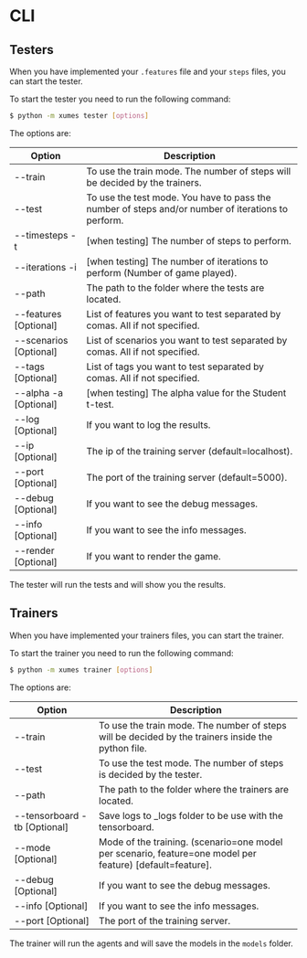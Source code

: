CLI
===

## Testers

When you have implemented your `.features` file and your `steps` files, you can start the tester.

To start the tester you need to run the following command:

```bash
$ python -m xumes tester [options]
```

The options are:

| Option                 | Description                                                                                        |
|------------------------|----------------------------------------------------------------------------------------------------|
| --train                | To use the train mode. The number of steps will be decided by the trainers.                        |
| --test                 | To use the test mode. You have to pass the number of steps and/or number of iterations to perform. |
| --timesteps -t         | [when testing] The number of steps to perform.                                                     |
| --iterations -i        | [when testing] The number of iterations to perform (Number of game played).                        |
| --path                 | The path to the folder where the tests are located.                                                |
| --features  [Optional] | List of features you want to test separated by comas. All if not specified.                        |
| --scenarios [Optional] | List of scenarios you want to test separated by comas. All if not specified.                       |
| --tags      [Optional] | List of tags you want to test separated by comas. All if not specified.                            |
| --alpha -a  [Optional] | [when testing] The alpha value for the Student t-test.                                             |
| --log       [Optional] | If you want to log the results.                                                                    |
| --ip        [Optional] | The ip of the training server (default=localhost).                                                 |
| --port      [Optional] | The port of the training server  (default=5000).                                                   |
| --debug     [Optional] | If you want to see the debug messages.                                                             |
| --info      [Optional] | If you want to see the info messages.                                                              |
| --render    [Optional] | If you want to render the game.                                                                    |

The tester will run the tests and will show you the results.

## Trainers

When you have implemented your trainers files, you can start the trainer.

To start the trainer you need to run the following command:

```bash
$ python -m xumes trainer [options]
```

The options are:

| Option                       | Description                                                                                               |
|------------------------------|-----------------------------------------------------------------------------------------------------------|
| --train                      | To use the train mode. The number of steps will be decided by the trainers inside the python file.        |
| --test                       | To use the test mode. The number of steps is decided by the tester.                                       |
| --path                       | The path to the folder where the trainers are located.                                                    |
| --tensorboard -tb [Optional] | Save logs to _logs folder to be use with the tensorboard.                                                 |
| --mode   [Optional]          | Mode of the training. (scenario=one model per scenario, feature=one model per feature) [default=feature]. |
| --debug  [Optional]          | If you want to see the debug messages.                                                                    |
| --info   [Optional]          | If you want to see the info messages.                                                                     |
| --port   [Optional]          | The port of the training server.                                                                          |

The trainer will run the agents and will save the models in the `models` folder.